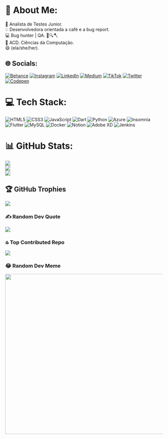 # 💫 About Me:
🔭 Analista de Testes Junior.<br>💡 Desenvolvedora orientada a café e a bug report.<br>💻 Bug hunter | QA. 🐞🔍🪓<br>👾 ACD. Ciências da Computação.<br>😄 (ela/she/her).


## 🌐 Socials:
[![Behance](https://img.shields.io/badge/Behance-1769ff?logo=behance&logoColor=white)](https://behance.net/beatrizrodrigu191) [![Instagram](https://img.shields.io/badge/Instagram-%23E4405F.svg?logo=Instagram&logoColor=white)](https://instagram.com/bearodrgs) [![LinkedIn](https://img.shields.io/badge/LinkedIn-%230077B5.svg?logo=linkedin&logoColor=white)](https://linkedin.com/in/beatrizrodrigues-2609) [![Medium](https://img.shields.io/badge/Medium-12100E?logo=medium&logoColor=white)](https://medium.com/@qa.beatrizrodrigues) [![TikTok](https://img.shields.io/badge/TikTok-%23000000.svg?logo=TikTok&logoColor=white)](https://tiktok.com/@atttttbeaa) [![Twitter](https://img.shields.io/badge/Twitter-%231DA1F2.svg?logo=Twitter&logoColor=white)](https://twitter.com/atttbea) [![Codepen](https://img.shields.io/badge/Codepen-000000?style=for-the-badge&logo=codepen&logoColor=white)](https://codepen.io/beatrizrodrigues2609) 

# 💻 Tech Stack:
![HTML5](https://img.shields.io/badge/html5-%23E34F26.svg?style=plastic&logo=html5&logoColor=white) ![CSS3](https://img.shields.io/badge/css3-%231572B6.svg?style=plastic&logo=css3&logoColor=white) ![JavaScript](https://img.shields.io/badge/javascript-%23323330.svg?style=plastic&logo=javascript&logoColor=%23F7DF1E) ![Dart](https://img.shields.io/badge/dart-%230175C2.svg?style=plastic&logo=dart&logoColor=white) ![Python](https://img.shields.io/badge/python-3670A0?style=plastic&logo=python&logoColor=ffdd54) ![Azure](https://img.shields.io/badge/azure-%230072C6.svg?style=plastic&logo=azure-devops&logoColor=white) ![Insomnia](https://img.shields.io/badge/Insomnia-black?style=plastic&logo=insomnia&logoColor=5849BE) ![Flutter](https://img.shields.io/badge/Flutter-%2302569B.svg?style=plastic&logo=Flutter&logoColor=white) ![MySQL](https://img.shields.io/badge/mysql-%2300f.svg?style=plastic&logo=mysql&logoColor=white) ![Docker](https://img.shields.io/badge/docker-%230db7ed.svg?style=plastic&logo=docker&logoColor=white) ![Notion](https://img.shields.io/badge/Notion-%23000000.svg?style=plastic&logo=notion&logoColor=white) ![Adobe XD](https://img.shields.io/badge/Adobe%20XD-470137?style=plastic&logo=Adobe%20XD&logoColor=#FF61F6) ![Jenkins](https://img.shields.io/badge/jenkins-%232C5263.svg?style=plastic&logo=jenkins&logoColor=white)
# 📊 GitHub Stats:
![](https://github-readme-stats.vercel.app/api?username=beatrizrodrgss&theme=great-gatsby&hide_border=false&include_all_commits=false&count_private=false)<br/>
![](https://github-readme-streak-stats.herokuapp.com/?user=beatrizrodrgss&theme=great-gatsby&hide_border=false)<br/>
![](https://github-readme-stats.vercel.app/api/top-langs/?username=beatrizrodrgss&theme=great-gatsby&hide_border=false&include_all_commits=false&count_private=false&layout=compact)

## 🏆 GitHub Trophies
![](https://github-profile-trophy.vercel.app/?username=beatrizrodrgss&theme=gruvbox&no-frame=false&no-bg=true&margin-w=4)

### ✍️ Random Dev Quote
![](https://quotes-github-readme.vercel.app/api?type=horizontal&theme=gruvbox)

### 🔝 Top Contributed Repo
![](https://github-contributor-stats.vercel.app/api?username=beatrizrodrgss&limit=5&theme=gruvbox&combine_all_yearly_contributions=true)

### 😂 Random Dev Meme
<img src="[https://rm.up.railway.app/](https://i.redd.it/jldb0s8xfhl01.png)" width="512px"/>

<!-- Proudly created with GPRM ( https://gprm.itsvg.in ) -->

